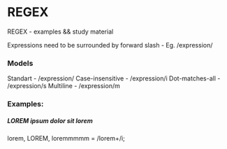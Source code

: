 # REGEX
REGEX - examples &amp;&amp; study material

Expressions need to be surrounded by forward slash - Eg.
/expression/

### Models
Standart - /expression/
Case-insensitive - /expression/i
Dot-matches-all - /expression/s
Multiline - /expression/m

### Examples:
##### LOREM ipsum dolor sit lorem
lorem, LOREM, loremmmmm = /lorem+/i; 

